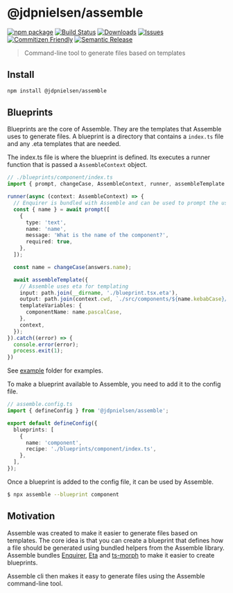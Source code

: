 # @jdpnielsen/assemble

[![npm package][npm-img]][npm-url]
[![Build Status][build-img]][build-url]
[![Downloads][downloads-img]][downloads-url]
[![Issues][issues-img]][issues-url]
[![Commitizen Friendly][commitizen-img]][commitizen-url]
[![Semantic Release][semantic-release-img]][semantic-release-url]

> Command-line tool to generate files based on templates

## Install

```bash
npm install @jdpnielsen/assemble
```

## Blueprints

Blueprints are the core of Assemble. They are the templates that Assemble uses to generate files.
A blueprint is a directory that contains a `index.ts` file and any .eta templates that are needed.

The index.ts file is where the blueprint is defined. Its executes a runner function that is passed a `AssembleContext` object.

```ts
// ./blueprints/component/index.ts
import { prompt, changeCase, AssembleContext, runner, assembleTemplate } from '@jdpnielsen/assemble';

runner(async (context: AssembleContext) => {
  // Enquirer is bundled with Assemble and can be used to prompt the user for input
  const { name } = await prompt([
    {
      type: 'text',
      name: 'name',
      message: 'What is the name of the component?',
      required: true,
    },
  ]);

  const name = changeCase(answers.name);

  await assembleTemplate({
    // Assemble uses eta for templating
    input: path.join(__dirname, './blueprint.tsx.eta'),
    output: path.join(context.cwd, `./src/components/${name.kebabCase}/${name.kebabCase}.tsx`),
    templateVariables: {
      componentName: name.pascalCase,
    },
    context,
  });
}).catch((error) => {
  console.error(error);
  process.exit(1);
})
```

See [example](./example/blueprints) folder for examples.

To make a blueprint available to Assemble, you need to add it to the config file.

```ts
// assemble.config.ts
import { defineConfig } from '@jdpnielsen/assemble';

export default defineConfig({
  blueprints: [
    {
      name: 'component',
      recipe: './blueprints/component/index.ts',
    },
  ],
});
```

Once a blueprint is added to the config file, it can be used by Assemble.

```bash
$ npx assemble --blueprint component
```

## Motivation

Assemble was created to make it easier to generate files based on templates. The core idea is that you can create a blueprint that defines how a file should be generated using bundled helpers from the Assemble library. Assemble bundles [Enquirer](https://github.com/enquirer/enquirer), [Eta](https://eta.js.org/) and [ts-morph](https://ts-morph.com/) to make it easier to create blueprints.

Assemble cli then makes it easy to generate files using the Assemble command-line tool.


[build-img]:https://github.com/jdpnielsen/assemble/actions/workflows/release.yml/badge.svg
[build-url]:https://github.com/jdpnielsen/assemble/actions/workflows/release.yml
[downloads-img]:https://img.shields.io/npm/dt/@jdpnielsen/assemble
[downloads-url]:https://www.npmtrends.com/@jdpnielsen/assemble
[npm-img]:https://img.shields.io/npm/v/@jdpnielsen/assemble
[npm-url]:https://www.npmjs.com/package/@jdpnielsen/assemble
[issues-img]:https://img.shields.io/github/issues/jdpnielsen/assemble
[issues-url]:https://github.com/jdpnielsen/assemble/issues
[semantic-release-img]:https://img.shields.io/badge/%20%20%F0%9F%93%A6%F0%9F%9A%80-semantic--release-e10079.svg
[semantic-release-url]:https://github.com/semantic-release/semantic-release
[commitizen-img]:https://img.shields.io/badge/commitizen-friendly-brightgreen.svg
[commitizen-url]:http://commitizen.github.io/cz-cli/
